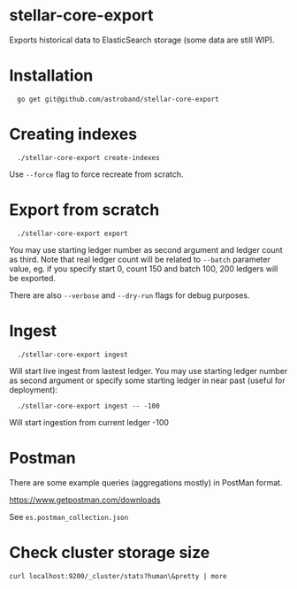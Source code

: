 # stellar-core-export

Exports historical data to ElasticSearch storage (some data are still WIP).

# Installation

```
  go get git@github.com/astroband/stellar-core-export
```

# Creating indexes

```
  ./stellar-core-export create-indexes
```

Use `--force` flag to force recreate from scratch.

# Export from scratch

```
  ./stellar-core-export export
```

You may use starting ledger number as second argument and ledger count as third. Note that real ledger count will be related to `--batch` parameter value, eg. if you specify start 0, count 150 and batch 100, 200 ledgers will be exported.

There are also `--verbose` and `--dry-run` flags for debug purposes.

# Ingest

```
  ./stellar-core-export ingest
```

Will start live ingest from lastest ledger. You may use starting ledger number as second argument or specify some starting ledger in near past (useful for deployment):

```
  ./stellar-core-export ingest -- -100
```

Will start ingestion from current ledger -100

# Postman

There are some example queries (aggregations mostly) in PostMan format.

https://www.getpostman.com/downloads

See `es.postman_collection.json`

# Check cluster storage size

```curl localhost:9200/_cluster/stats?human\&pretty | more```